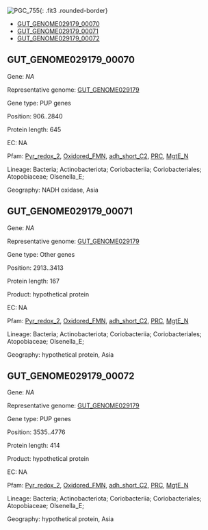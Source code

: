 ![PGC_755](../static/images/Clusters_figure/PGC_755.jpg){: .fit3 .rounded-border}

<ul id="myTab" class="nav nav-tabs">
  <li class="active">
        <a href="#tab1" data-toggle="tab">GUT_GENOME029179_00070</a>
  </li>
<li><a href="#tab2" data-toggle="tab">GUT_GENOME029179_00071</a></li>
<li><a href="#tab3" data-toggle="tab">GUT_GENOME029179_00072</a></li>
</ul>

<div id="myTabContent" class="tab-content">
  <div class="tab-pane fade in active" id="tab1">

<h2 id="GUT_GENOME029179_00070">GUT_GENOME029179_00070</h2>
<p>Gene: <em>NA</em>
<p>Representative genome: <a href="https://www.ebi.ac.uk/metagenomics/genomes/MGYG-HGUT-02450">GUT_GENOME029179</a></p>
<p>Gene type: PUP genes</p>
<p>Position: 906..2840</p>
<p>Protein length: 645</p>
<p>EC: NA</p>
<p>Pfam: <a href="http://pfam.xfam.org/family/Pyr_redox_2">Pyr_redox_2</a>, <a href="http://pfam.xfam.org/family/Oxidored_FMN">Oxidored_FMN</a>, <a href="http://pfam.xfam.org/family/adh_short_C2">adh_short_C2</a>, <a href="http://pfam.xfam.org/family/PRC">PRC</a>, <a href="http://pfam.xfam.org/family/MgtE_N">MgtE_N</a></p>
<p>Lineage: Bacteria; Actinobacteriota; Coriobacteriia; Coriobacteriales; Atopobiaceae; Olsenella_E; </p>
<p>Geography: NADH oxidase, Asia</p>
  </div>

  <div class="tab-pane fade" id="tab2">

<h2 id="GUT_GENOME029179_00071">GUT_GENOME029179_00071</h2>
<p>Gene: <em>NA</em></p>
<p>Representative genome: <a href="https://www.ebi.ac.uk/metagenomics/genomes/MGYG-HGUT-02450">GUT_GENOME029179</a></p>
<p>Gene type: Other genes</p>
<p>Position: 2913..3413</p>
<p>Protein length: 167</p>
<p>Product: hypothetical protein</p>
<p>EC: NA</p>
<p>Pfam: <a href="http://pfam.xfam.org/family/Pyr_redox_2">Pyr_redox_2</a>, <a href="http://pfam.xfam.org/family/Oxidored_FMN">Oxidored_FMN</a>, <a href="http://pfam.xfam.org/family/adh_short_C2">adh_short_C2</a>, <a href="http://pfam.xfam.org/family/PRC">PRC</a>, <a href="http://pfam.xfam.org/family/MgtE_N">MgtE_N</a></p>
<p>Lineage: Bacteria; Actinobacteriota; Coriobacteriia; Coriobacteriales; Atopobiaceae; Olsenella_E; </p>
<p>Geography: hypothetical protein, Asia</p>

  </div>
  <div class="tab-pane fade" id="tab3">

<h2 id="GUT_GENOME029179_00072">GUT_GENOME029179_00072</h2>
<p>Gene: <em>NA</em></p>
<p>Representative genome: <a href="https://www.ebi.ac.uk/metagenomics/genomes/MGYG-HGUT-02450">GUT_GENOME029179</a></p>
<p>Gene type: PUP genes</p>
<p>Position: 3535..4776</p>
<p>Protein length: 414</p>
<p>Product: hypothetical protein</p>
<p>EC: NA</p>
<p>Pfam: <a href="http://pfam.xfam.org/family/Pyr_redox_2">Pyr_redox_2</a>, <a href="http://pfam.xfam.org/family/Oxidored_FMN">Oxidored_FMN</a>, <a href="http://pfam.xfam.org/family/adh_short_C2">adh_short_C2</a>, <a href="http://pfam.xfam.org/family/PRC">PRC</a>, <a href="http://pfam.xfam.org/family/MgtE_N">MgtE_N</a></p>
<p>Lineage: Bacteria; Actinobacteriota; Coriobacteriia; Coriobacteriales; Atopobiaceae; Olsenella_E; </p>
<p>Geography: hypothetical protein, Asia</p>

  </div>
</div>
